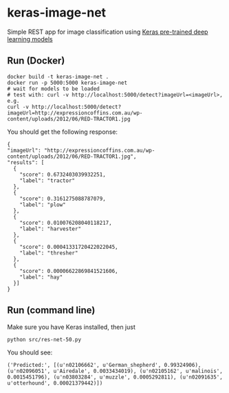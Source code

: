 # keras-image-net
Simple REST app for image classification using [Keras pre-trained deep learning models](https://keras.io/applications/)

## Run (Docker)
```
docker build -t keras-image-net .
docker run -p 5000:5000 keras-image-net
# wait for models to be loaded
# test with: curl -v http://localhost:5000/detect?imageUrl=<imageUrl>, e.g.
curl -v http://localhost:5000/detect?imageUrl=http://expressioncoffins.com.au/wp-content/uploads/2012/06/RED-TRACTOR1.jpg
```
You should get the following response:
```
{
"imageUrl": "http://expressioncoffins.com.au/wp-content/uploads/2012/06/RED-TRACTOR1.jpg",
"results": [
  {
    "score": 0.6732403039932251,
    "label": "tractor"
  },
  {
    "score": 0.3161275088787079,
    "label": "plow"
  },
  {
    "score": 0.010076208040118217,
    "label": "harvester"
  },
  {
    "score": 0.00041331720422022045,
    "label": "thresher"
  },
  {
    "score": 0.00006622869841521606,
    "label": "hay"
  }]
}
```

## Run (command line)
Make sure you have Keras installed, then just
```
python src/res-net-50.py
```
You should see:
```
('Predicted:', [(u'n02106662', u'German_shepherd', 0.99324906), (u'n02096051', u'Airedale', 0.0033434019), (u'n02105162', u'malinois', 0.0015451796), (u'n03803284', u'muzzle', 0.0005292811), (u'n02091635', u'otterhound', 0.00021379442)])
```

